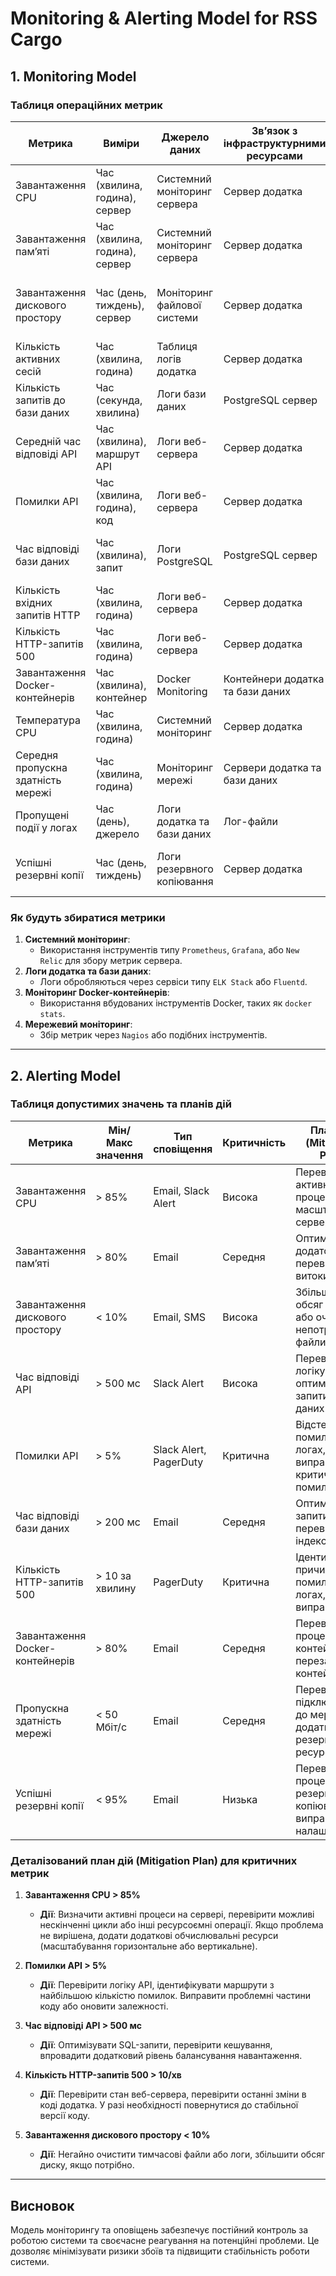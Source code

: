 # Monitoring & Alerting Model for RSS Cargo

## 1. Monitoring Model

### Таблиця операційних метрик

| Метрика                            | Виміри                        | Джерело даних                | Зв’язок з інфраструктурними ресурсами | Призначення                                         |
| ---------------------------------- | ----------------------------- | ---------------------------- | ------------------------------------- | --------------------------------------------------- |
| Завантаження CPU                   | Час (хвилина, година), сервер | Системний моніторинг сервера | Сервер додатка                        | Аналіз продуктивності серверів та навантаження      |
| Завантаження пам’яті               | Час (хвилина, година), сервер | Системний моніторинг сервера | Сервер додатка                        | Оцінка використання оперативної пам’яті             |
| Завантаження дискового простору    | Час (день, тиждень), сервер   | Моніторинг файлової системи  | Сервер додатка                        | Перевірка доступного місця для бази даних та файлів |
| Кількість активних сесій           | Час (хвилина, година)         | Таблиця логів додатка        | Сервер додатка                        | Моніторинг активності користувачів                  |
| Кількість запитів до бази даних    | Час (секунда, хвилина)        | Логи бази даних              | PostgreSQL сервер                     | Аналіз навантаження на базу даних                   |
| Середній час відповіді API         | Час (хвилина), маршрут API    | Логи веб-сервера             | Сервер додатка                        | Оцінка швидкості роботи сервісу                     |
| Помилки API                        | Час (хвилина, година), код    | Логи веб-сервера             | Сервер додатка                        | Моніторинг стабільності API                         |
| Час відповіді бази даних           | Час (хвилина), запит          | Логи PostgreSQL              | PostgreSQL сервер                     | Перевірка швидкості виконання запитів               |
| Кількість вхідних запитів HTTP     | Час (хвилина, година)         | Логи веб-сервера             | Сервер додатка                        | Аналіз трафіку                                      |
| Кількість HTTP-запитів 500         | Час (хвилина, година)         | Логи веб-сервера             | Сервер додатка                        | Моніторинг критичних помилок                        |
| Завантаження Docker-контейнерів    | Час (хвилина), контейнер      | Docker Monitoring            | Контейнери додатка та бази даних      | Моніторинг продуктивності контейнерів               |
| Температура CPU                    | Час (хвилина, година)         | Системний моніторинг         | Сервер додатка                        | Перевірка фізичного стану серверів                  |
| Середня пропускна здатність мережі | Час (хвилина, година)         | Моніторинг мережі            | Сервери додатка та бази даних         | Аналіз роботи мережі                                |
| Пропущені події у логах            | Час (день), джерело           | Логи додатка та бази даних   | Лог-файли                             | Перевірка коректності збору логів                   |
| Успішні резервні копії             | Час (день, тиждень)           | Логи резервного копіювання   | Сервер додатка                        | Моніторинг ефективності резервного копіювання       |

### Як будуть збиратися метрики

1. **Системний моніторинг**:
   - Використання інструментів типу `Prometheus`, `Grafana`, або `New Relic` для збору метрик сервера.
2. **Логи додатка та бази даних**:
   - Логи обробляються через сервіси типу `ELK Stack` або `Fluentd`.
3. **Моніторинг Docker-контейнерів**:
   - Використання вбудованих інструментів Docker, таких як `docker stats`.
4. **Мережевий моніторинг**:
   - Збір метрик через `Nagios` або подібних інструментів.

---

## 2. Alerting Model

### Таблиця допустимих значень та планів дій

| Метрика                         | Мін/Макс значення | Тип сповіщення         | Критичність | План дій (Mitigation Plan)                                      |
| ------------------------------- | ----------------- | ---------------------- | ----------- | --------------------------------------------------------------- |
| Завантаження CPU                | > 85%             | Email, Slack Alert     | Висока      | Перевірити активні процеси, масштабувати сервери                |
| Завантаження пам’яті            | > 80%             | Email                  | Середня     | Оптимізувати додаток, перевірити витоки пам’яті                 |
| Завантаження дискового простору | < 10%             | Email, SMS             | Висока      | Збільшити обсяг диску або очистити непотрібні файли             |
| Час відповіді API               | > 500 мс          | Slack Alert            | Висока      | Перевірити логіку API, оптимізувати запити до бази даних        |
| Помилки API                     | > 5%              | Slack Alert, PagerDuty | Критична    | Відстежити помилки в логах, виправити критичні помилки          |
| Час відповіді бази даних        | > 200 мс          | Email                  | Середня     | Оптимізувати запити, перевірити індекси в базі                  |
| Кількість HTTP-запитів 500      | > 10 за хвилину   | PagerDuty              | Критична    | Ідентифікувати причину помилок у логах, виправити код           |
| Завантаження Docker-контейнерів | > 80%             | Email                  | Середня     | Перевірити процеси в контейнері, перезапустити контейнер        |
| Пропускна здатність мережі      | < 50 Мбіт/с       | Email                  | Середня     | Перевірити підключення до мережі, додати резервні ресурси       |
| Успішні резервні копії          | < 95%             | Email                  | Низька      | Перевірити процес резервного копіювання, виправити налаштування |

### Деталізований план дій (Mitigation Plan) для критичних метрик

1. **Завантаження CPU > 85%**
   - **Дії**: Визначити активні процеси на сервері, перевірити можливі нескінченні цикли або інші ресурсоємні операції. Якщо проблема не вирішена, додати додаткові обчислювальні ресурси (масштабування горизонтальне або вертикальне).
2. **Помилки API > 5%**

   - **Дії**: Перевірити логіку API, ідентифікувати маршрути з найбільшою кількістю помилок. Виправити проблемні частини коду або оновити залежності.

3. **Час відповіді API > 500 мс**

   - **Дії**: Оптимізувати SQL-запити, перевірити кешування, впровадити додатковий рівень балансування навантаження.

4. **Кількість HTTP-запитів 500 > 10/хв**

   - **Дії**: Перевірити стан веб-сервера, перевірити останні зміни в коді додатка. У разі необхідності повернутися до стабільної версії коду.

5. **Завантаження дискового простору < 10%**
   - **Дії**: Негайно очистити тимчасові файли або логи, збільшити обсяг диску, якщо потрібно.

---

## Висновок

Модель моніторингу та оповіщень забезпечує постійний контроль за роботою системи та своєчасне реагування на потенційні проблеми. Це дозволяє мінімізувати ризики збоїв та підвищити стабільність роботи системи.
